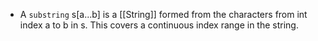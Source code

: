 - A ``substring`` s[a...b] is a [[String]] formed from the characters from int index a to b in s. This covers a continuous index range in the string.